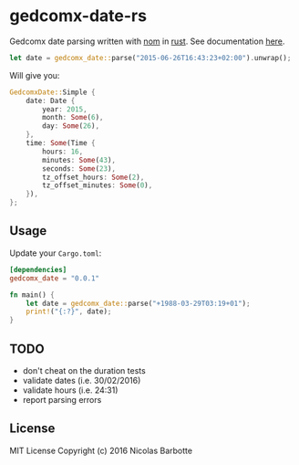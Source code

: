 # gedcomx-date-rs

Gedcomx date parsing written with [nom](https://github.com/Geal/nom) in [rust](https://rust-lang.org).
See documentation [here](http://barbotte.net/gedcomx-date-rs/doc/gedcomx_date).

```rust
let date = gedcomx_date::parse("2015-06-26T16:43:23+02:00").unwrap();
```

Will give you:

```rust
GedcomxDate::Simple {
    date: Date {
        year: 2015,
        month: Some(6),
        day: Some(26),
    },
    time: Some(Time {
        hours: 16,
        minutes: Some(43),
        seconds: Some(23),
        tz_offset_hours: Some(2),
        tz_offset_minutes: Some(0),
    }),
};
```

## Usage

Update your `Cargo.toml`:

```toml
[dependencies]
gedcomx_date = "0.0.1"
```

```rust
fn main() {
    let date = gedcomx_date::parse("+1988-03-29T03:19+01");
    print!("{:?}", date);
}
```

## TODO

- don't cheat on the duration tests
- validate dates (i.e. 30/02/2016)
- validate hours (i.e. 24:31)
- report parsing errors

## License

MIT License Copyright (c) 2016 Nicolas Barbotte
